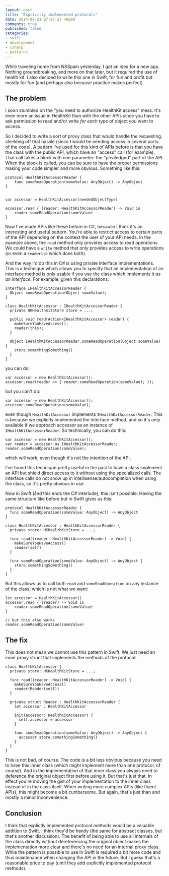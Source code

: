 ```yaml
---
layout: post
title: "Explicitly implemented protocols"
date: 2014-09-21 07:07:27 +0200
comments: true
published: false
categories:
- swift
- development
- csharp
- patterns
---
```


While traveling home from NSSpain yesterday, I got an idea for a new app. Nothing groundbreaking, and more on that later, but it required the use of health kit. I also decided to write this one in Swift, for fun and profit but mostly for fun (and perhaps also because practice makes perfect).

## The problem

I soon stumbled on the "you need to authorize HealthKit access" mess. It's even more an issue in HealthKit than with the other APIs since you have to ask permission to read and/or write *for each type* of object you want to access.

So I decided to write a sort of proxy class that would handle the requesting, shielding off that hassle (since I would be needing access in several parts of the code). A pattern I've used for this kind of APIs before is that you have the class with the public API, which have an "access" call (for example). That call takes a block with one parameter: the "priviledged" part of the API. When the block is called, you can be sure to have the proper permissions making your code simpler and more obvious. Something like this:

```
protocol HealthKitAccessorReader {
    func someReadOperation(someValue: AnyObject) -> AnyObject
}


var accessor = HealthKitAccessor(neededObjectType)

accessor.read { (reader: HealthKitAccessorReader) -> Void in
    reader.someReadOperation(someValue)
}

```

Now I've made APIs like these before in C#, because I think it's an interesting and useful pattern. You're able to restrict access to certain parts of the API depending on the context the user of your API needs. In the example above, the `read` method only provides access to read operations. We could have a `write` method that only provides access to write operations (or even a `readwrite` which does both).

And the way I'd do this in C# is using private interface implementations. This is a technique which allows you to  specify that an implementation of an interface method is only usable if you use the class which implements it *as an interface*. For example, given this declarations:

```
interface IHealthKitAccessorReader {
  Object someReadOperation(Object someValue);
}  

class HealthKitAccessor : IHealthKitAccessorReader {
  private HKHealthKitStore store = ...;

  public void read(Action<IHealthKitAccessor> reader) {
    makeSureYouHaveAccess();
    reader(this);
  }

  Object IHealthKitAccessorReader.someReadOperation(Object someValue) {
    store.somethingSomething()
  }
}
```

you can do:

```
var accessor = new HealthKitAccessor();
accessor.read(reader => { reader.someReadOperation(someValue); });
```

but you can't do:

```
var accessor = new HealthKitAccessor();
accessor.someReadOperation(someValue);
```

even though `HealthKitAccessor` implements `IHealthKitAccessorReader`. This is because we explictly implemented the interface method, and so it's only available if we approach accessor as an instance of `IHealthKitAccessorReader`. So technically, you can do this:

```
var accessor = new HealthKitAccessor();
var reader = accessor as IHealthKitAccessorReader;
reader.someReadOperation(someValue);
```

which will work, even though it's not the intention of the API.

I've found this technique pretty useful in the past to have a class implement an API but shield direct access to it without using the specialized calls. The interface calls do not show up in intellisense/autocompletion when using the class, so it's pretty obvious in use.

Now in Swift (ånd this ends the C# interlude), this isn't possible. Having the same structure like before but in Swift gives us this:

```
protocol HealthKitAccessorReader {
  func someReadOperation(someValue: AnyObject) -> AnyObject
}  

class HealthKitAccessor : HealthKitAccessorReader {
  private store: HKHealthKitStore = ...;

  func read((reader: HealthKitAccessorReader) -> Void) {
    makeSureYouHaveAccess()
    reader(self)
  }

  func someReadOperation(someValue: AnyObject) -> AnyObject {
    store.somethingSomething()
  }
}
```

But this allows us to call both `read` and `someReadOperation` on any instance of the class, which is not what we want:

```
let accessor = HealthKitAccessor()
accessor.read { (reader) -> Void in
    reader.someReadOperation(someValue)
}

// but this also works
reader.someReadOperation(someValue)
```

## The fix

This does not mean we cannot use this pattern in Swift. We just need an inner proxy struct that implements the methods of the protocol:

```
class HealthKitAccessor {
  private store: HKHealthKitStore = ...;

  func read((reader: HealthKitAccessorReader) -> Void) {
    makeSureYouHaveAccess()
    reader(Reader(self))
  }

  private struct Reader : HealthKitAccessorReader {
    let accessor : HealthKitAccessor

    init(accessor: HealthKitAccessor) {
      self.accessor = accessor
    }

    func someReadOperation(someValue: AnyObject) -> AnyObject {
      accessor.store.somethingSomething()
    }
  }
}
```

This is not bad, of course. The code is a bit less obvious because you need to have this inner class (which might implement more than one protocol, of course). And in the implementation of that inner class you always need to deference the original object first before using it. But that's just that. In effect you're moving the gist of your implementation to the inner class instead of in the class itself. When writing more complex APIs (like fluent APIs), this might become a bit cumbersome. But again, that's just than and mostly a minor inconvenience.

## Conclusion

I think that explictly implemented protocol methods would be a valuable addition to Swift. I think they'd be handy (the same for abstract classes, but that's another discussion). The benefit of being able to use all internals of the class directly without dereferencing the original object makes the implementation more clear and there's no need for an internal proxy class. While the pattern is possible to use in Swift is required a bit more code and thus maintenance when changing the API in the future. But I guess that's a reasonable price to pay (until they add explicitly implemented protocol methods).
